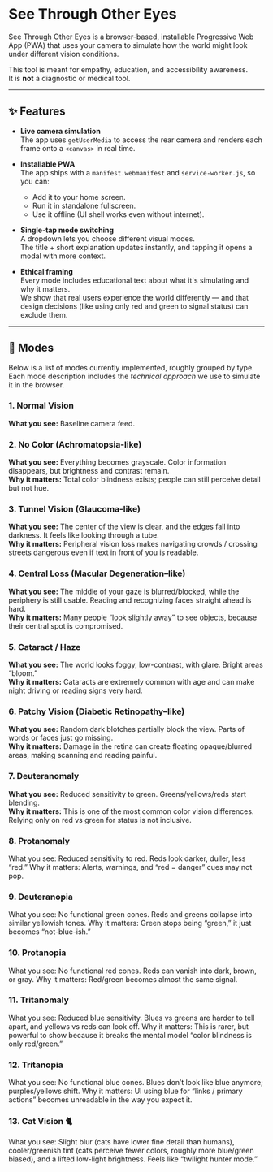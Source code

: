 # See Through Other Eyes

See Through Other Eyes is a browser-based, installable Progressive Web App (PWA) that uses your camera to simulate how the world might look under different vision conditions.

This tool is meant for empathy, education, and accessibility awareness.  
It is **not** a diagnostic or medical tool.

---

## ✨ Features

- **Live camera simulation**  
  The app uses `getUserMedia` to access the rear camera and renders each frame onto a `<canvas>` in real time.

- **Installable PWA**  
  The app ships with a `manifest.webmanifest` and `service-worker.js`, so you can:
  - Add it to your home screen.
  - Run it in standalone fullscreen.
  - Use it offline (UI shell works even without internet).

- **Single-tap mode switching**  
  A dropdown lets you choose different visual modes.  
  The title + short explanation updates instantly, and tapping it opens a modal with more context.

- **Ethical framing**  
  Every mode includes educational text about what it's simulating and why it matters.  
  We show that real users experience the world differently — and that design decisions (like using only red and green to signal status) can exclude them.

---

## 🧠 Modes

Below is a list of modes currently implemented, roughly grouped by type.  
Each mode description includes the *technical approach* we use to simulate it in the browser.

### 1. Normal Vision
**What you see:** Baseline camera feed.  


### 2. No Color (Achromatopsia-like)
**What you see:** Everything becomes grayscale. Color information disappears, but brightness and contrast remain.  
**Why it matters:** Total color blindness exists; people can still perceive detail but not hue.  


### 3. Tunnel Vision (Glaucoma-like)
**What you see:** The center of the view is clear, and the edges fall into darkness. It feels like looking through a tube.  
**Why it matters:** Peripheral vision loss makes navigating crowds / crossing streets dangerous even if text in front of you is readable.  


### 4. Central Loss (Macular Degeneration–like)
**What you see:** The middle of your gaze is blurred/blocked, while the periphery is still usable. Reading and recognizing faces straight ahead is hard.  
**Why it matters:** Many people “look slightly away” to see objects, because their central spot is compromised.  


### 5. Cataract / Haze
**What you see:** The world looks foggy, low-contrast, with glare. Bright areas “bloom.”  
**Why it matters:** Cataracts are extremely common with age and can make night driving or reading signs very hard.  


### 6. Patchy Vision (Diabetic Retinopathy–like)
**What you see:** Random dark blotches partially block the view. Parts of words or faces just go missing.  
**Why it matters:** Damage in the retina can create floating opaque/blurred areas, making scanning and reading painful.  


### 7. Deuteranomaly
**What you see:** Reduced sensitivity to green. Greens/yellows/reds start blending.  
**Why it matters:** This is one of the most common color vision differences. Relying only on red vs green for status is not inclusive.  


### 8. Protanomaly

What you see: Reduced sensitivity to red. Reds look darker, duller, less “red.”
Why it matters: Alerts, warnings, and “red = danger” cues may not pop.


### 9. Deuteranopia

What you see: No functional green cones. Reds and greens collapse into similar yellowish tones.
Why it matters: Green stops being “green,” it just becomes “not-blue-ish.”


### 10. Protanopia

What you see: No functional red cones. Reds can vanish into dark, brown, or gray.
Why it matters: Red/green becomes almost the same signal.


### 11. Tritanomaly

What you see: Reduced blue sensitivity. Blues vs greens are harder to tell apart, and yellows vs reds can look off.
Why it matters: This is rarer, but powerful to show because it breaks the mental model “color blindness is only red/green.”


### 12. Tritanopia

What you see: No functional blue cones. Blues don’t look like blue anymore; purples/yellows shift.
Why it matters: UI using blue for “links / primary actions” becomes unreadable in the way you expect it.


### 13. Cat Vision 🐈

What you see: Slight blur (cats have lower fine detail than humans), cooler/greenish tint (cats perceive fewer colors, roughly more blue/green biased), and a lifted low-light brightness.
Feels like “twilight hunter mode.”

